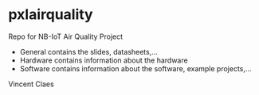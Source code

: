 # pxlairquality
Repo for NB-IoT Air Quality Project

- General contains the slides, datasheets,...
- Hardware contains information about the hardware
- Software contains information about the software, example projects,...



Vincent Claes

